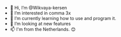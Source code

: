 - 👋 Hi, I’m @Wikvaya-kersen
- 👀 I’m interested in comma 3x
- 🌱 I’m currently learning how to use and program it. 
- 💞️ I’m looking at new features 
- 📫 I'm from the Netherlands. 😊

<!---
Wikvaya-kersen/Wikvaya-kersen is a ✨ special ✨ repository because its `README.md` (this file) appears on your GitHub profile.
You can click the Preview link to take a look at your changes.
--->
